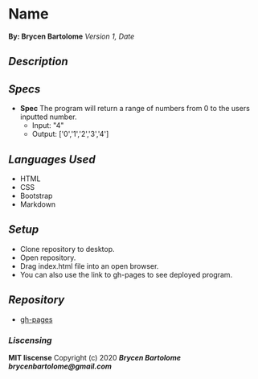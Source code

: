 # Name
**By: Brycen Bartolome**
_Version 1, Date_

## _Description_

## _Specs_
* **Spec** The program will return a range of numbers from 0 to the users inputted number.
  * Input: "4"
  * Output: ['0','1','2','3','4']

## _Languages Used_
* HTML
* CSS
* Bootstrap
* Markdown

## _Setup_
* Clone repository to desktop.
* Open repository.
* Drag index.html file into an open browser.
* You can also use the link to gh-pages to see deployed program.

## _Repository_
* [gh-pages](https://brycengit.github.io//)

### _Liscensing_
 **MIT liscense**
Copyright (c) 2020 **_Brycen Bartolome brycenbartolome@gmail.com_**
